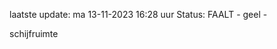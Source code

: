 laatste update: 
ma 13-11-2023 16:28   uur 
Status: FAALT - geel - 
<div class="service Y">schijfruimte</div>